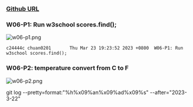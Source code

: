 ### [Github URL](https://github.com/Chuan0201/1112-1N-js-demo-211410302.git)

### W06-P1: Run w3school scores.find();

![w06-p1.png](https://erogcveccbzsyhbgputf.supabase.co/storage/v1/object/public/demo-xx/md_1N_img/w06-p1.png)

```
c24444c chuan0201       Thu Mar 23 19:23:52 2023 +0800  W06-P1: Run w3school scores.find();
```

### W06-P2: temperature convert from C to F

![w06-p2.png](https://erogcveccbzsyhbgputf.supabase.co/storage/v1/object/public/demo-xx/md_1N_img/w06-p2.png)

git log --pretty=format:"%h%x09%an%x09%ad%x09%s" --after="2023-3-22"
